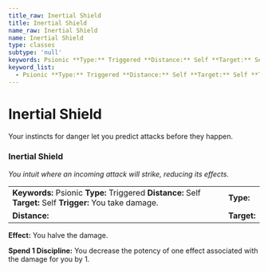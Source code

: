 ```yaml
---
title_raw: Inertial Shield
title: Inertial Shield
name_raw: Inertial Shield
name: Inertial Shield
type: classes
subtype: 'null'
keywords: Psionic **Type:** Triggered **Distance:** Self **Target:** Self **Trigger:** You take damage.
keyword_list:
  - Psionic **Type:** Triggered **Distance:** Self **Target:** Self **Trigger:** You take damage.
---
```


# Inertial Shield

Your instincts for danger let you predict attacks before they happen.

### Inertial Shield

*You intuit where an incoming attack will strike, reducing its effects.*

|                                                                                                             |             |
| :---------------------------------------------------------------------------------------------------------- | :---------- |
| **Keywords:** Psionic **Type:** Triggered **Distance:** Self **Target:** Self **Trigger:** You take damage. | **Type:**   |
| **Distance:**                                                                                               | **Target:** |

**Effect:** You halve the damage.

**Spend 1 Discipline:** You decrease the potency of one effect associated with the damage for you by 1.
